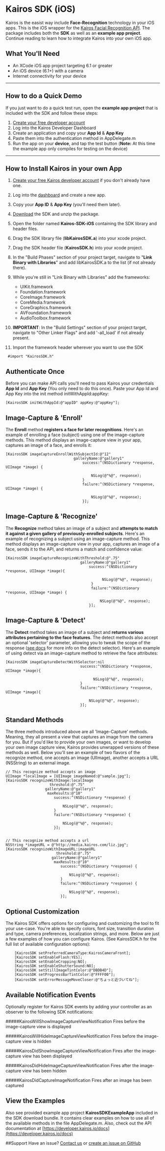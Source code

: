 Kairos SDK (iOS)
==============

Kairos is the easist way include **Face-Recognition** technology in your iOS apps. This is the iOS wrapper for the [Kairos Facial Recognition API](https://developer.kairos.io). The package includes both the **SDK** as well as an **example app project**. Continue reading to learn how to integrate Kairos into your own iOS app.



## What You'll Need
* An XCode iOS app project targeting 6.1 or greater
* An iOS device (6.1+) with a camera
* Internet connectivity for your device



---



## How to do a Quick Demo
If you just want to do a quick test run, open the **example app project** that is included with the SDK and follow these steps:

1. [Create your free developer account](https://developer.kairos.io/signup)
2. Log into the Kairos Developer Dashboard
3. Create an application and copy your **App Id** & **App Key**
3. Paste them into the authentication method in AppDelegate.m 
4. Run the app on your **device**, and tap the test button (**Note:** At this time the example app only compiles for testing on the device)



---


## How to Install Kairos in your own App

1. [Create your free Kairos developer account](https://developer.kairos.io/signup) if you don't already have one.
2. Log into the [dashboard](https://developer.kairos.io/admin/applications) and create a new app.
3. Copy your **App ID** & **App Key** (you'll need them later).
4. [Download](https://github.com/kairosinc/Kairos-SDK-iOS) the SDK and unzip the package.
5. Open the folder named **Kairos-SDK-iOS** containing the SDK library and header files.
6. Drag the SDK library file (**libKairosSDK.a**) into your xcode project.
7. Drag the SDK header file (**KairosSDK.h**) into your xcode project.
8. In the "Build Phases" section of your project target, navigate to "**Link Binary with Libraries**" and add libKairosSDK.a to the list (if not already there).
9. While you're still in "Link Binary with Libraries" add the frameworks: 
	* UIKit.framework
	* Foundation.framework
	* CoreImage.framework
	* CoreMedia.framework
	* CoreGraphics.framework
	* AVFoundation.framework
	* AudioToolbox.framework


10. **IMPORTANT**: In the "Build Settings" section of your project target, navigate to "Other Linker Flags" and add '-all_load' if not already present.
  
11. Import the framework header wherever you want to use the SDK

```
 #import "KairosSDK.h"
```

## Authenticate Once

Before you can make API calls you'll need to pass Kairos your credentials **App Id** and **App Key** (You only need to do this once). Paste your App Id and App Key into the init method initWithAppId:appKey:

```
[KairosSDK initWithAppId:@"appID" appKey:@"appKey"];
```



## Image-Capture & 'Enroll'

The **Enroll** method **registers a face for later recognitions**. Here's an example of enrolling a face (subject) using one of the image-capture methods. This method displays an image-capture view in your app, captures an image of a face, and enrolls it:    

```
[KairosSDK imageCaptureEnrollWithSubjectId:@"12" 
                               galleryName:@"gallery1" 
                                   success:^(NSDictionary *response, UIImage *image) {
                                    
                                       NSLog(@"%@", response); 
                                   } 
                                   failure:^(NSDictionary *response, UIImage *image) {
                                    
                                       NSLog(@"%@", response); 
                                   }];
```


## Image-Capture & 'Recognize'

The **Recognize** method takes an image of a subject and **attempts to match it against a given gallery of previously-enrolled subjects**. Here's an example of recognizing a subject using an image-capture method. This method displays an image-capture view in your app, captures an image of a face, sends it to the API, and returns a match and confidence value:    

```
[KairosSDK imageCaptureRecognizeWithThreshold:@".75"
                                  galleryName:@"gallery1"
                                      success:^(NSDictionary *response, UIImage *image){
                                      
											NSLog(@"%@", response);
									   } 
									   failure:^(NSDictionary *response, UIImage *image) {
									   
                                           NSLog(@"%@", response);     
                                      }];
```
    
    
    
## Image-Capture & 'Detect'

The **Detect** method takes an image of a subject and **returns various attributes pertaining to the face features**. The detect methods also accept an optional 'selector' parameter, allowing you to tweak the scope of the response ([see docs](https://developer.kairos.io/docs) for more info on the detect selector). Here's an example of using detect via an image-capture method to retrieve the face attributes:    

```
[KairosSDK imageCaptureDetectWithSelector:nil
                                  success:^(NSDictionary *response, UIImage *image){
                                  
                                  		NSLog(@"%@", response);
                                  }
                                  failure:^(NSDictionary *response, UIImage *image){
                                  
                                      NSLog(@"%@", response);
                                  }];
```
    
## Standard Methods

The three methods introduced above are all 'Image-Capture' methods. Meaning, they all present a view that captures an image from the camera for you. But if you'd like to provide your own images, or want to develop your own image capture view, Kairos provides unwrapped versions of these methods as well. Below you'll see an example of two flavors of the recognize method, one accepts an image (UIImage), another accepts a URL (NSString) to an external image.

```
// This recognize method accepts an image
UIImage *localImage = [UIImage imageNamed:@"sample.jpg"];
[KairosSDK recognizeWithImage:localImage
                    threshold:@".75"
                  galleryName:@"gallery1"
                   maxResults:@"10"
                      success:^(NSDictionary *response) {
                              
                          NSLog(@"%@", response);
                      } 
                      failure:^(NSDictionary *response) {
                              
                          NSLog(@"%@", response);
                      }];
                      
                          
// This recognize method accepts a url                          
NSString *imageURL = @"http://media.kairos.com/liz.jpg";
[KairosSDK recognizeWithImageURL:imageURL
                       threshold:@".75"
                     galleryName:@"gallery1"
                      maxResults:@"10"
                         success:^(NSDictionary *response) {
                                 
                             NSLog(@"%@", response);
                         } 
                         failure:^(NSDictionary *response) {
                                 
                             NSLog(@"%@", response);
                         }];
```
    
    
## Optional Customization

The Kairos SDK offers options for configuring and customizing the tool to fit your use-case. You're able to specify colors, font size, transition duration and type, camera preferences, localization strings, and more. Below are just a few examples of how you can configure Kairos. (See KairosSDK.h for the full list of available configuration options):    

```
    [KairosSDK setPreferredCameraType:KairosCameraFront];
    [KairosSDK setEnableFlash:YES];
    [KairosSDK setEnableCropping:NO];
    [KairosSDK setEnableShutterSound:NO];
    [KairosSDK setStillImageTintColor:@"DBDB4D"];
    [KairosSDK setProgressBarTintColor:@"FFFF00"];
    [KairosSDK setErrorMessageMoveCloser:@"ちょっと近づいてね"];
```


    
## Available Notification Events
Optionally register for Kairos SDK events by adding your controller as an observer to the following SDK notifications:



#####KairosWillShowImageCaptureViewNotification
	Fires before the image-capture view is displayed

#####KairosWillHideImageCaptureViewNotification
	Fires before the image-capture view is hidden

#####KairosDidShowImageCaptureViewNotification
	Fires after the image-capture view has been displayed

#####KairosDidHideImageCaptureViewNotification
	Fires after the image-capture view has been hidden

#####KairosDidCaptureImageNotification
	Fires after an image has been captured



## View the Examples

Also see provided example app project **KairosSDKExampleApp** included in the SDK download bundle. It contains clear examples on how to use all of the available methods in the file AppDelegate.m. Also, check out the API documentation at [https://developer.kairos.io/docs](https://developer.kairos.io/docs)


##Support 
Have an issue? [Contact us](mailto:eric@kairos.com) or [create an issue on GitHub](https://github.com/kairosinc/Kairos-SDK-iOS)
